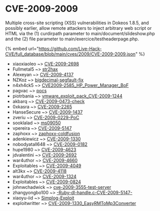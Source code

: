# CVE-2009-2009

Multiple cross-site scripting (XSS) vulnerabilities in Dokeos 1.8.5, and possibly earlier, allow remote attackers to inject arbitrary web script or HTML via the (1) curdirpath parameter to main/document/slideshow.php and the (2) file parameter to main/exercice/testheaderpage.php.

{% embed url="https://github.com/Live-Hack-CVE/full_database/blob/main/cves/2009/CVE-2009-2009.json" %}


* xiaoxiaoleo ~> [CVE-2009-2698](https://www.alice-snow.ru/2009/database/cve-2009-2009/cve-2009-2698-xiaoxiaoleo)
* Fullmetal5 ~> [str2hax](https://www.alice-snow.ru/2009/database/cve-2009-2009/str2hax-fullmetal5)
* Alexeyan ~> [CVE-2009-4137](https://www.alice-snow.ru/2009/database/cve-2009-2009/cve-2009-4137-alexeyan)
* NZKoz ~> [bigdecimal-segfault-fix](https://www.alice-snow.ru/2009/database/cve-2009-2009/bigdecimal-segfault-fix-nzkoz)
* n4xh4ck5 ~> [CVE2009-2585_HP_Power_Manager_BoF](https://www.alice-snow.ru/2009/database/cve-2009-2009/cve2009-2585_hp_power_manager_bof-n4xh4ck5)
* pagvac ~> [pocs](https://www.alice-snow.ru/2009/database/cve-2009-2009/pocs-pagvac)
* piotrbania ~> [vmware_exploit_pack_CVE-2009-1244](https://www.alice-snow.ru/2009/database/cve-2009-2009/vmware_exploit_pack_cve-2009-1244-piotrbania)
* akbarq ~> [CVE-2009-0473-check](https://www.alice-snow.ru/2009/database/cve-2009-2009/cve-2009-0473-check-akbarq)
* 0xkasra ~> [CVE-2009-2265](https://www.alice-snow.ru/2009/database/cve-2009-2009/cve-2009-2265-0xkasra)
* HanseSecure ~> [CVE-2009-1437](https://www.alice-snow.ru/2009/database/cve-2009-2009/cve-2009-1437-hansesecure)
* zveriu ~> [CVE-2009-0229-PoC](https://www.alice-snow.ru/2009/database/cve-2009-2009/cve-2009-0229-poc-zveriu)
* sooklalad ~> [ms09050](https://www.alice-snow.ru/2009/database/cve-2009-2009/ms09050-sooklalad)
* vpereira ~> [CVE-2009-5147](https://www.alice-snow.ru/2009/database/cve-2009-2009/cve-2009-5147-vpereira)
* zaphoxx ~> [zaphoxx-coldfusion](https://www.alice-snow.ru/2009/database/cve-2009-2009/zaphoxx-coldfusion-zaphoxx)
* adenkiewicz ~> [CVE-2009-1330](https://www.alice-snow.ru/2009/database/cve-2009-2009/cve-2009-1330-adenkiewicz)
* nobodyatall648 ~> [CVE-2009-0182](https://www.alice-snow.ru/2009/database/cve-2009-2009/cve-2009-0182-nobodyatall648)
* hupe1980 ~> [CVE-2009-4623](https://www.alice-snow.ru/2009/database/cve-2009-2009/cve-2009-4623-hupe1980)
* jdvalentini ~> [CVE-2009-2692](https://www.alice-snow.ru/2009/database/cve-2009-2009/cve-2009-2692-jdvalentini)
* war4uthor ~> [CVE-2009-4660](https://www.alice-snow.ru/2009/database/cve-2009-2009/cve-2009-4660-war4uthor)
* Exploitables ~> [CVE-2009-4049](https://www.alice-snow.ru/2009/database/cve-2009-2009/cve-2009-4049-exploitables)
* alt3kx ~> [CVE-2009-4118](https://www.alice-snow.ru/2009/database/cve-2009-2009/cve-2009-4118-alt3kx)
* war4uthor ~> [CVE-2009-1324](https://www.alice-snow.ru/2009/database/cve-2009-2009/cve-2009-1324-war4uthor)
* Exploitables ~> [CVE-2009-0824](https://www.alice-snow.ru/2009/database/cve-2009-2009/cve-2009-0824-exploitables)
* johnwchadwick ~> [cve-2009-3555-test-server](https://www.alice-snow.ru/2009/database/cve-2009-2009/cve-2009-3555-test-server-johnwchadwick)
* zhangyongbo100 ~> [-Ruby-dl-handle.c-CVE-2009-5147-](https://www.alice-snow.ru/2009/database/cve-2009-2009/-ruby-dl-handle.c-cve-2009-5147--zhangyongbo100)
* xiaoyu-iid ~> [Simplog-Exploit](https://www.alice-snow.ru/2009/database/cve-2009-2009/simplog-exploit-xiaoyu-iid)
* exploitwritter ~> [CVE-2009-1330_EasyRMToMp3Converter](https://www.alice-snow.ru/2009/database/cve-2009-2009/cve-2009-1330_easyrmtomp3converter-exploitwritter)